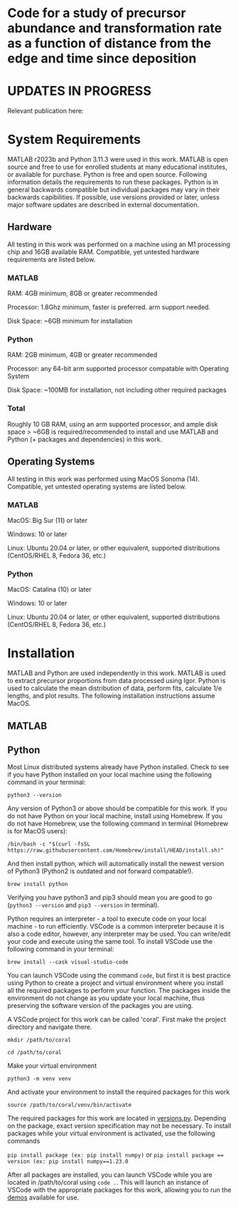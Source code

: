 # Code for a study of precursor abundance and transformation rate as a function of distance from the edge and time since deposition

# UPDATES IN PROGRESS
Relevant publication here: 
# System Requirements
MATLAB r2023b and Python 3.11.3 were used in this work. MATLAB is open source and free to use for enrolled students at many educational institutes, or available for purchase. Python is free and open source. Following information details the requirements to run these packages. Python is in general backwards compatible but individual packages may vary in their backwards capibilities. If possible, use versions provided or later, unless major software updates are described in external documentation. 
## Hardware 
All testing in this work was performed on a machine using an M1 processing chip and 16GB available RAM. Compatible, yet untested hardware requirements are listed below.
### MATLAB
RAM: 4GB minimum, 8GB or greater recommended

Processor: 1.8Ghz minimum, faster is preferred. arm support needed.

Disk Space: ~6GB minimum for installation

### Python
RAM: 2GB minimum, 4GB or greater recommended

Processor: any 64-bit arm supported processor compatable with Operating System

Disk Space: ~100MB for installation, not including other required packages

### Total
Roughly 10 GB RAM, using an arm supported processor, and ample disk space > ~6GB is required/recommended to install and use MATLAB and Python (+ packages and dependencies) in this work.
## Operating Systems
All testing in this work was performed using MacOS Sonoma (14). Compatible, yet untested operating systems are listed below.
### MATLAB
MacOS: Big Sur (11) or later

Windows: 10 or later

Linux: Ubuntu 20.04 or later, or other equivalent, supported distributions (CentOS/RHEL 8, Fedora 36, etc.)
### Python
MacOS: Catalina (10) or later

Windows: 10 or later

Linux: Ubuntu 20.04 or later, or other equivalent, supported distributions (CentOS/RHEL 8, Fedora 36, etc.)

# Installation
MATLAB and Python are used independently in this work. MATLAB is used to extract precursor proportions from data processed using Igor. Python is used to calculate the mean distribution of data, perform fits, calculate 1/e lengths, and plot results. The following installation instructions assume MacOS.
## MATLAB
## Python
Most Linux distributed systems already have Python installed. Check to see if you have Python installed on your local machine using the following command in your terminal:

`python3 --version`

Any version of Python3 or above should be compatible for this work. If you do not have Python on your local machine, install using Homebrew. If you do not have Homebrew, use the following command in terminal (Homebrew is for MacOS users):

`/bin/bash -c "$(curl -fsSL https://raw.githubusercontent.com/Homebrew/install/HEAD/install.sh)"`

And then install python, which will automatically install the newest version of Python3 (Python2 is outdated and not forward compatable!).

`brew install python`

Verifying you have python3 and pip3 should mean you are good to go (`python3 --version` and `pip3 --version` in terminal).

Python requires an interpreter - a tool to execute code on your local machine - to run efficiently. VSCode is a common interpreter because it is also a code editor, however, any interpreter may be used. You can write/edit your code and execute using the same tool. To install VSCode use the following command in your terminal:

`brew install --cask visual-studio-code`

You can launch VSCode using the command `code`, but first it is best practice using Python to create a project and virtual environment where you install all the required packages to perform your function. The packages inside the environment do not change as you update your local machine, thus preserving the software version of the packages you are using.

A VSCode project for this work can be called 'coral'. First make the project directory and navigate there.

`mkdir /path/to/coral`

`cd /path/to/coral`

Make your virtual environment

`python3 -m venv venv`

And activate your environment to install the required packages for this work

`source /path/to/coral/venv/bin/activate`

The required packages for this work are located in [versions.py](https://github.com/zoerechav/Coral_Skeleton_Edge/blob/main/versions.py). Depending on the package, exact version specification may not be necessary. To install packages while your virtual environment is activated, use the following commands

`pip install package (ex: pip install numpy)`
or
`pip install package == version (ex: pip install numpy==1.23.0`

After all packages are installed, you can launch VSCode while you are located in /path/to/coral using `code .`. This will launch an instance of VSCode with the appropriate packages for this work, allowing you to run the [demos](https://github.com/zoerechav/Coral_Skeleton_Edge/blob/main/demos/) available for use.

